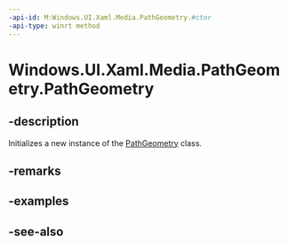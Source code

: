 ```yaml
---
-api-id: M:Windows.UI.Xaml.Media.PathGeometry.#ctor
-api-type: winrt method
---
```


<!-- Method syntax
public PathGeometry()
-->

# Windows.UI.Xaml.Media.PathGeometry.PathGeometry

## -description
Initializes a new instance of the [PathGeometry](pathgeometry.md) class.


## -remarks

## -examples

## -see-also
